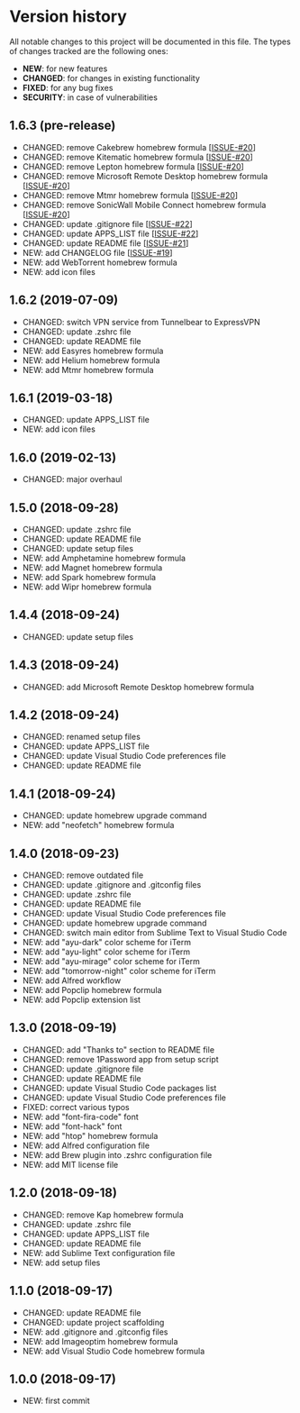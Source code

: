 # Version history

All notable changes to this project will be documented in this file. The types of changes tracked are the following ones:

* __NEW__: for new features
* __CHANGED__: for changes in existing functionality
* __FIXED__: for any bug fixes
* __SECURITY__: in case of vulnerabilities

## __1.6.3__ (pre-release)

* CHANGED: remove Cakebrew homebrew formula [[ISSUE-#20](https://github.com/MarioCatuogno/Clean-macOS/issues/20)]
* CHANGED: remove Kitematic homebrew formula [[ISSUE-#20](https://github.com/MarioCatuogno/Clean-macOS/issues/20)]
* CHANGED: remove Lepton homebrew formula [[ISSUE-#20](https://github.com/MarioCatuogno/Clean-macOS/issues/20)]
* CHANGED: remove Microsoft Remote Desktop homebrew formula [[ISSUE-#20](https://github.com/MarioCatuogno/Clean-macOS/issues/20)]
* CHANGED: remove Mtmr homebrew formula [[ISSUE-#20](https://github.com/MarioCatuogno/Clean-macOS/issues/20)]
* CHANGED: remove SonicWall Mobile Connect homebrew formula [[ISSUE-#20](https://github.com/MarioCatuogno/Clean-macOS/issues/20)]
* CHANGED: update .gitignore file [[ISSUE-#22](https://github.com/MarioCatuogno/Clean-macOS/issues/22)]
* CHANGED: update APPS_LIST file [[ISSUE-#22](https://github.com/MarioCatuogno/Clean-macOS/issues/22)]
* CHANGED: update README file [[ISSUE-#21](https://github.com/MarioCatuogno/Clean-macOS/issues/21)]
* NEW: add CHANGELOG file [[ISSUE-#19](https://github.com/MarioCatuogno/Clean-macOS/issues/19)]
* NEW: add WebTorrent homebrew formula
* NEW: add icon files

## __1.6.2__ (2019-07-09)

* CHANGED: switch VPN service from Tunnelbear to ExpressVPN
* CHANGED: update .zshrc file
* CHANGED: update README file
* NEW: add Easyres homebrew formula
* NEW: add Helium homebrew formula
* NEW: add Mtmr homebrew formula

## __1.6.1__ (2019-03-18)

* CHANGED: update APPS_LIST file
* NEW: add icon files

## __1.6.0__ (2019-02-13)

* CHANGED: major overhaul

## __1.5.0__ (2018-09-28)

* CHANGED: update .zshrc file
* CHANGED: update README file
* CHANGED: update setup files
* NEW: add Amphetamine homebrew formula
* NEW: add Magnet homebrew formula
* NEW: add Spark homebrew formula
* NEW: add Wipr homebrew formula

## __1.4.4__ (2018-09-24)

* CHANGED: update setup files

## __1.4.3__ (2018-09-24)

* CHANGED: add Microsoft Remote Desktop homebrew formula

## __1.4.2__ (2018-09-24)

* CHANGED: renamed setup files
* CHANGED: update APPS_LIST file
* CHANGED: update Visual Studio Code preferences file
* CHANGED: update README file

## __1.4.1__ (2018-09-24)

* CHANGED: update homebrew upgrade command
* NEW: add "neofetch" homebrew formula

## __1.4.0__ (2018-09-23)

* CHANGED: remove outdated file
* CHANGED: update .gitignore and .gitconfig files
* CHANGED: update .zshrc file
* CHANGED: update README file
* CHANGED: update Visual Studio Code preferences file
* CHANGED: update homebrew upgrade command
* CHANGED: switch main editor from Sublime Text to Visual Studio Code
* NEW: add "ayu-dark" color scheme for iTerm
* NEW: add "ayu-light" color scheme for iTerm
* NEW: add "ayu-mirage" color scheme for iTerm
* NEW: add "tomorrow-night" color scheme for iTerm
* NEW: add Alfred workflow
* NEW: add Popclip homebrew formula
* NEW: add Popclip extension list

## __1.3.0__ (2018-09-19)

* CHANGED: add "Thanks to" section to README file
* CHANGED: remove 1Password app from setup script
* CHANGED: update .gitignore file
* CHANGED: update README file
* CHANGED: update Visual Studio Code packages list
* CHANGED: update Visual Studio Code preferences file
* FIXED: correct various typos
* NEW: add "font-fira-code" font
* NEW: add "font-hack" font
* NEW: add "htop" homebrew formula
* NEW: add Alfred configuration file
* NEW: add Brew plugin into .zshrc configuration file
* NEW: add MIT license file

## __1.2.0__ (2018-09-18)

* CHANGED: remove Kap homebrew formula
* CHANGED: update .zshrc file
* CHANGED: update APPS_LIST file
* CHANGED: update README file
* NEW: add Sublime Text configuration file
* NEW: add setup files

## __1.1.0__ (2018-09-17)

* CHANGED: update README file
* CHANGED: update project scaffolding
* NEW: add .gitignore and .gitconfig files
* NEW: add Imageoptim homebrew formula
* NEW: add Visual Studio Code homebrew formula

## __1.0.0__ (2018-09-17)

* NEW: first commit
